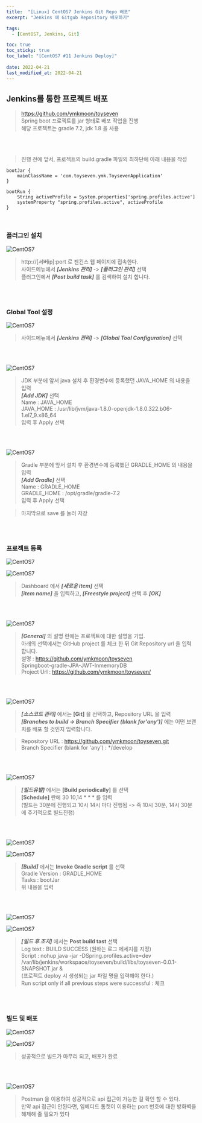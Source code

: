 ```yaml
---
title:  "[Linux] CentOS7 Jenkins Git Repo 배포"
excerpt: "Jenkins 에 Gitgub Repository 배포하기"

tags:
  - [CentOS7, Jenkins, Git]

toc: true
toc_sticky: true
toc_label: "[CentOS7 #11 Jenkins Deploy]"
 
date: 2022-04-21
last_modified_at: 2022-04-21
---
```


## Jenkins를 통한 프로젝트 배포
> https://github.com/ymkmoon/toyseven <br>
> Spring boot 프로젝트를 jar 형태로 배포 작업을 진행 <br>
> 해당 프로젝트는 gradle 7.2, jdk 1.8 을 사용

<br><br>

> 진행 전에 앞서, 프로젝트의 build.gradle 파일의 최하단에 아래 내용을 작성

```console
bootJar {
	mainClassName = 'com.toyseven.ymk.ToysevenApplication'
}

bootRun {
	String activeProfile = System.properties['spring.profiles.active']
	systemProperty "spring.profiles.active", activeProfile
}
```

<br>



### 플러그인 설치

![CentOS7](/assets/image/linux/Centos_jenkins_01.PNG)

  > http://[서버ip]:port 로 젠킨스 웹 페이지에 접속한다. <br>
  > 사이드메뉴에서 ***[Jenkins 관리]*** -> ***[플러그인 관리]*** 선택 <br>
  > 플러그인에서 ***[Post build task]*** 를 검색하여 설치 합니다.

<br>
<br>

### Global Tool 설정

![CentOS7](/assets/image/linux/Centos_jenkins_02.PNG)

  > 사이드메뉴에서 ***[Jenkins 관리]*** -> ***[Global Tool Configuration]*** 선택 <br>

<br>
<br>


![CentOS7](/assets/image/linux/Centos_jenkins_03.PNG)

  > JDK 부분에 앞서 java 설치 후 환경변수에 등록했던 JAVA_HOME 의 내용을 입력 <br>
  > ***[Add JDK]*** 선택 <br>
  > Name : JAVA_HOME<br>
  > JAVA_HOME : /usr/lib/jvm/java-1.8.0-openjdk-1.8.0.322.b06-1.el7_9.x86_64 <br>
  > 입력 후 Apply 선택

<br>
<br>

![CentOS7](/assets/image/linux/Centos_jenkins_04.PNG)

  > Gradle 부분에 앞서 설치 후 환경변수에 등록했던 GRADLE_HOME 의 내용을 입력 <br>
  > ***[Add Gradle]*** 선택 <br>
  > Name : GRADLE_HOME<br>
  > GRADLE_HOME : /opt/gradle/gradle-7.2 <br>
  > 입력 후 Apply 선택

  > 마지막으로 save 를 눌러 저장

<br>
<br>

### 프로젝트 등록

![CentOS7](/assets/image/linux/Centos_jenkins_05.PNG)

![CentOS7](/assets/image/linux/Centos_jenkins_06.PNG)

  > Dashboard 에서 ***[새로운 item]*** 선택 <br>
  > ***[item name]*** 을 입력하고, ***[Freestyle project]*** 선택 후 ***[OK]*** <br>

<br><br>

![CentOS7](/assets/image/linux/Centos_jenkins_07.PNG)

  > ***[General]*** 의 설명 란에는 프로젝트에 대한 설명을 기입. <br>
  > 아래의 선택에서는 GitHub project 를 체크 한 뒤 Git Repository url 을 입력 합니다. <br>
  > 설명 : https://github.com/ymkmoon/toyseven <br>
          Springboot-gradle-JPA-JWT-InmemoryDB <br>
  > Project Url : https://github.com/ymkmoon/toyseven/

<br><br>

![CentOS7](/assets/image/linux/Centos_jenkins_08.PNG)
  
  > ***[소스코드 관리]*** 에서는 **[Git]** 을 선택하고, Repository URL 을 입력 <br>
  > ***[Branches to build -> Branch Specifier (blank for'any')]*** 에는 어떤 브랜치를 배포 할 것인지 입력합니다. <br>

  > Repository URL : https://github.com/ymkmoon/toyseven.git <br>
  > Branch Specifier (blank for 'any') : */develop <br>

<br><br>

![CentOS7](/assets/image/linux/Centos_jenkins_09.PNG)

  > ***[빌드유발]*** 에서는 **[Build periodically]** 를 선택 <br>
  > **[Schedule]** 란에 30 10,14 * * * 를 입력  <br>
  > (빌드는 30분에 진행되고 10시 14시 마다 진행됨
			-> 즉 10시 30분, 14시 30분에 주기적으로 빌드진행) <br>

<br><br>

![CentOS7](/assets/image/linux/Centos_jenkins_10.PNG)

![CentOS7](/assets/image/linux/Centos_jenkins_11.PNG)

  > ***[Build]***  에서는 **Invoke Gradle script** 를 선택 <br>
  > Gradle Version : GRADLE_HOME <br>
  > Tasks : bootJar <br>
  > 위 내용을 입력

<br><br>

![CentOS7](/assets/image/linux/Centos_jenkins_12.PNG)

![CentOS7](/assets/image/linux/Centos_jenkins_13.PNG)

  > ***[빌드 후 조치]*** 에서는 **Post build tast** 선택 <br>
  > Log text : BUILD SUCCESS (원하는 로그 메세지를 지정) <br>
  > Script : nohup java -jar -DSpring.profiles.active=dev /var/lib/jenkins/workspace/toyseven/build/libs/toyseven-0.0.1-SNAPSHOT.jar & <br>
  > (프로젝트 deploy 시 생성되는 jar 파일 명을 입력해야 한다.) <br>
  > Run script only if all previous steps were successful : 체크 <br>


<br><br>

### 빌드 및 배포

![CentOS7](/assets/image/linux/Centos_jenkins_14.PNG)


![CentOS7](/assets/image/linux/Centos_jenkins_15.PNG)


  > 성공적으로 빌드가 마무리 되고, 배포가 완료 

<br><br>


![CentOS7](/assets/image/linux/Centos_jenkins_16.PNG)

  > Postman 을 이용하여 성공적으로 api 접근이 가능한 걸 확인 할 수 있다. <br>
  > 만약 api 접근이 안된다면, 임베디드 톰켓이 이용하는 port 번호에 대한 방화벽을 해제해 줄 필요가 있다 <br>
  

<br><br>




